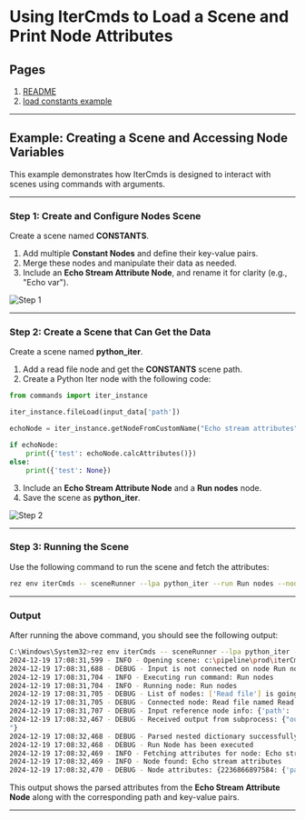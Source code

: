
# Using IterCmds to Load a Scene and Print Node Attributes

## Pages

1. [README](../../README.md)
2. [load constants example](./load_constants.md)

---

## Example: Creating a Scene and Accessing Node Variables

This example demonstrates how IterCmds is designed to interact with scenes using commands with arguments.

---

### Step 1: Create and Configure Nodes Scene

Create a scene named **CONSTANTS**.

1. Add multiple **Constant Nodes** and define their key-value pairs.
2. Merge these nodes and manipulate their data as needed.
3. Include an **Echo Stream Attribute Node**, and rename it for clarity (e.g., "Echo var").

![Step 1](https://i.imgur.com/9Oy0txQ.png)

---

### Step 2: Create a Scene that Can Get the Data

Create a scene named **python_iter**.

1. Add a read file node and get the **CONSTANTS** scene path.
2. Create a Python Iter node with the following code:

```python
from commands import iter_instance

iter_instance.fileLoad(input_data['path'])

echoNode = iter_instance.getNodeFromCustomName("Echo stream attributes")

if echoNode:
    print({'test': echoNode.calcAttributes()})
else:
    print({'test': None})
```

3. Include an **Echo Stream Attribute Node** and a **Run nodes** node.
4. Save the scene as **python_iter**.

![Step 2](https://i.imgur.com/CG3swTC.png)

---

### Step 3: Running the Scene

Use the following command to run the scene and fetch the attributes:

```bash
rez env iterCmds -- sceneRunner --lpa python_iter --run Run nodes --node Echo stream attributes
```

---

### Output

After running the above command, you should see the following output:

```bash
C:\Windows\System32>rez env iterCmds -- sceneRunner --lpa python_iter --run Run nodes --node Echo stream attributes
2024-12-19 17:08:31,599 - INFO - Opening scene: c:\pipeline\prod\iterCmds.0.2\iterCmds\python_iter.json
2024-12-19 17:08:31,688 - DEBUG - Input is not connected on node Run nodes
2024-12-19 17:08:31,704 - INFO - Executing run command: Run nodes
2024-12-19 17:08:31,704 - INFO - Running node: Run nodes
2024-12-19 17:08:31,705 - DEBUG - List of nodes: ['Read file'] is going to be evaluated
2024-12-19 17:08:31,705 - DEBUG - Connected node: Read file named Read file is going to be evaluated
2024-12-19 17:08:31,707 - DEBUG - Input reference node info: {'path': 'C:/pipeline/PROD/iterCmds/1.0.2/iterCmds/CONSTANTS.json'}
2024-12-19 17:08:32,467 - DEBUG - Received output from subprocess: {"output": "{'test': {'path_constants': 'C:\\HOME\\proj\\template', 'root_constants': 'C:\\HOME\\proj', 'name_constants': 'template'}}
"}
2024-12-19 17:08:32,468 - DEBUG - Parsed nested dictionary successfully: {'test': {'path_constants': 'C:\HOME\proj\template', 'root_constants': 'C:\HOME\proj', 'name_constants': 'template'}}
2024-12-19 17:08:32,468 - DEBUG - Run Node has been executed
2024-12-19 17:08:32,469 - INFO - Fetching attributes for node: Echo stream attributes
2024-12-19 17:08:32,469 - INFO - Node found: Echo stream attributes
2024-12-19 17:08:32,470 - DEBUG - Node attributes: {2236866897584: {'path': 'C:/pipeline/PROD/iterCmds/1.0.2/iterCmds/CONSTANTS.json', 'test': {'path_constants': 'C:\HOME\proj\template', 'root_constants': 'C:\HOME\proj', 'name_constants': 'template'}}}
```

This output shows the parsed attributes from the **Echo Stream Attribute Node** along with the corresponding path and key-value pairs.

--- 
